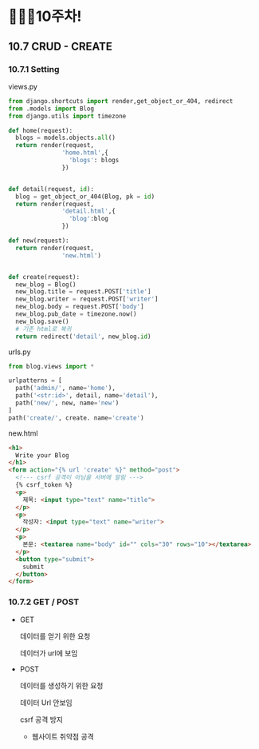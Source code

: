 # 👨🏽‍💻10주차!

## 10.7 CRUD - CREATE

### 10.7.1 Setting

views.py

```python
from django.shortcuts import render,get_object_or_404, redirect
from .models import Blog
from django.utils import timezone

def home(request):
  blogs = models.objects.all()
  return render(request,
               'home.html',{
                 'blogs': blogs
               })


def detail(request, id):
  blog = get_object_or_404(Blog, pk = id)
  return render(request,
               'detail.html',{
                 'blog':blog
               })

def new(request):
  return render(request,
               'new.html')


def create(request):
  new_blog = Blog()
  new_blog.title = request.POST['title']
  new_blog.writer = request.POST['writer']
  new_blog.body = request.POST['body']
  new_blog.pub_date = timezone.now()
  new_blog.save()
  # 기존 html로 복귀
  return redirect('detail', new_blog.id)
```



urls.py

```python
from blog.views import *

urlpatterns = [
  path('admin/', name='home'),
  path('<str:id>', detail, name='detail'),
  path('new/', new, name='new')
]
path('create/', create. name='create')
```



new.html

```html
<h1>
  Write your Blog
</h1>
<form action="{% url 'create' %}" method="post">
  <!--- csrf 공격이 아님을 서버에 알림 --->
  {% csrf_token %}
  <p>
    제목: <input type="text" name="title">
  </p>
  <p>
    작성자: <input type="text" name="writer">
  </p>
  <p>
    본문: <textarea name="body" id="" cols="30" rows="10"></textarea>
  </p>
  <button type="submit">
    submit
  </button>
</form>
```



### 10.7.2 GET / POST

* GET

  데이터를 얻기 위한 요청

  데이터가 url에 보임

* POST

  데이터를 생성하기 위한 요청

  데이터 Url 안보임

  csrf 공격 방지

  * 웹사이트 취약점 공격